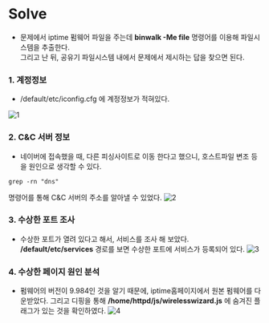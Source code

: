 # Solve
- 문제에서 iptime 펌웨어 파일을 주는데 **binwalk -Me file** 명령어를 이용해 파일시스템을 추출한다.</br>
그리고 난 뒤, 공유기 파일시스템 내에서 문제에서 제시하는 답을 찾으면 된다.

### 1. 계정정보
- /default/etc/iconfig.cfg 에 계정정보가 적혀있다.

![1](https://github.com/st1tch/doubles_ctf/blob/master/for-router-1_4/1.png)

### 2. C&C 서버 정보
- 네이버에 접속했을 때, 다른 피싱사이트로 이동 한다고 했으니, 호스트파일 변조 등을 원인으로 생각할 수 있다.
```
grep -rn "dns"
```
명령어를 통해 C&C 서버의 주소를 알아낼 수 있었다.
![2](https://github.com/st1tch/doubles_ctf/blob/master/for-router-1_4/2.png)

### 3. 수상한 포트 조사
- 수상한 포트가 열려 있다고 해서, 서비스를 조사 해 보았다.
**/default/etc/services** 경로를 보면 수상한 포트에 서비스가 등록되어 있다.
![3](https://github.com/st1tch/doubles_ctf/blob/master/for-router-1_4/3.png)

### 4. 수상한 페이지 원인 분석
- 펌웨어의 버전이 9.984인 것을 알기 때문에, iptime홈페이지에서 원본 펌웨어를 다운받았다. 그리고 디핑을 통해 **/home/httpd/js/wirelesswizard.js** 에 숨겨진 플래그가 있는 것을 확인하였다.
![4](https://github.com/st1tch/doubles_ctf/blob/master/for-router-1_4/4.png)
